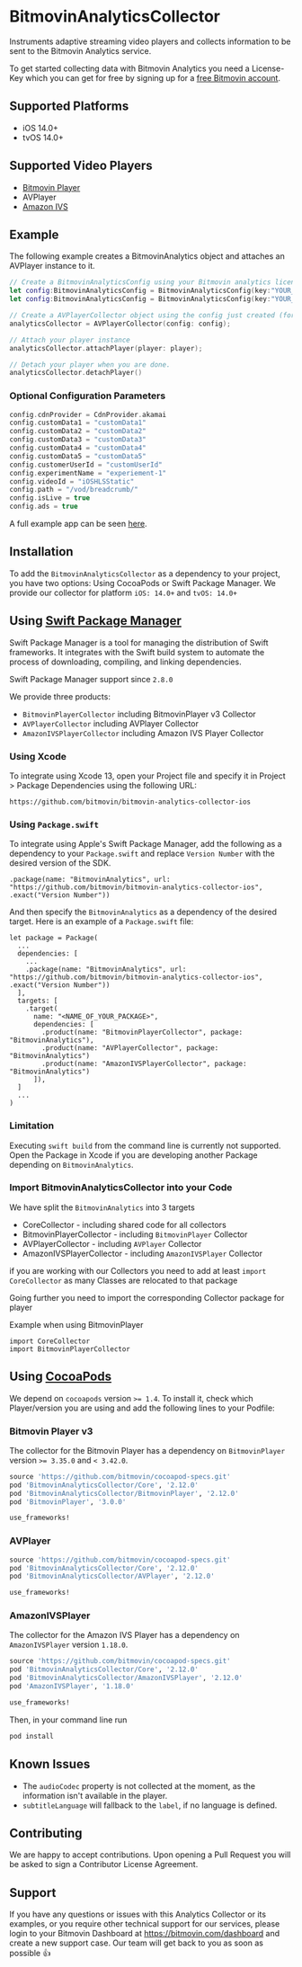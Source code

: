 # BitmovinAnalyticsCollector

Instruments adaptive streaming video players and collects information to be sent to the Bitmovin Analytics service.

To get started collecting data with Bitmovin Analytics you need a License-Key which you can get for free by signing up for a [free Bitmovin account](https://bitmovin.com/dashboard/signup).

## Supported Platforms

- iOS 14.0+
- tvOS 14.0+

## Supported Video Players

- [Bitmovin Player](https://github.com/bitmovin/bitmovin-player-ios-sdk-cocoapod)
- AVPlayer
- [Amazon IVS](https://docs.aws.amazon.com/ivs/latest/userguide/player-ios.html)

## Example

The following example creates a BitmovinAnalytics object and attaches an AVPlayer instance to it.

```swift
// Create a BitmovinAnalyticsConfig using your Bitmovin analytics license key and/or your Bitmovin Player Key
let config:BitmovinAnalyticsConfig = BitmovinAnalyticsConfig(key:"YOUR_ANALYTICS_KEY",playerKey:"YOUR_PLAYER_KEY")
let config:BitmovinAnalyticsConfig = BitmovinAnalyticsConfig(key:"YOUR_ANALYTICS_KEY")

// Create a AVPlayerCollector object using the config just created (for the Bitmovin Player, create a BitmovinPlayerCollector)
analyticsCollector = AVPlayerCollector(config: config);

// Attach your player instance
analyticsCollector.attachPlayer(player: player);

// Detach your player when you are done.
analyticsCollector.detachPlayer()
```

### Optional Configuration Parameters

```swift
config.cdnProvider = CdnProvider.akamai
config.customData1 = "customData1"
config.customData2 = "customData2"
config.customData3 = "customData3"
config.customData4 = "customData4"
config.customData5 = "customData5"
config.customerUserId = "customUserId"
config.experimentName = "experiement-1"
config.videoId = "iOSHLSStatic"
config.path = "/vod/breadcrumb/"
config.isLive = true
config.ads = true
```

A full example app can be seen [here](https://github.com/bitmovin/bitmovin-analytics-collector-ios/tree/develop/CollectorDemoApp).

## Installation

To add the `BitmovinAnalyticsCollector` as a dependency to your project, you have two options: Using CocoaPods or Swift Package Manager.
We provide our collector for platform `iOS: 14.0+` and `tvOS: 14.0+`

## Using [Swift Package Manager](https://swift.org/package-manager/)

Swift Package Manager is a tool for managing the distribution of Swift frameworks. It integrates with the Swift build system to automate the process of downloading, compiling, and linking dependencies.

Swift Package Manager support since `2.8.0`

We provide three products:
- `BitmovinPlayerCollector` including BitmovinPlayer v3 Collector
- `AVPlayerCollector` including AVPlayer Collector
- `AmazonIVSPlayerCollector` including Amazon IVS Player Collector

### Using Xcode

To integrate using Xcode 13, open your Project file and specify it in Project > Package Dependencies using the following URL:

```
https://github.com/bitmovin/bitmovin-analytics-collector-ios
```
### Using `Package.swift`

To integrate using Apple's Swift Package Manager, add the following as a dependency to your `Package.swift` and replace `Version Number` with the desired version of the SDK.
```
.package(name: "BitmovinAnalytics", url: "https://github.com/bitmovin/bitmovin-analytics-collector-ios", .exact("Version Number"))
```
And then specify the `BitmovinAnalytics` as a dependency of the desired target. Here is an example of a `Package.swift` file:
```
let package = Package(
  ...
  dependencies: [
    ...
    .package(name: "BitmovinAnalytics", url: "https://github.com/bitmovin/bitmovin-analytics-collector-ios", .exact("Version Number"))
  ],
  targets: [
    .target(
      name: "<NAME_OF_YOUR_PACKAGE>",
      dependencies: [
        .product(name: "BitmovinPlayerCollector", package: "BitmovinAnalytics"),
        .product(name: "AVPlayerCollector", package: "BitmovinAnalytics")
        .product(name: "AmazonIVSPlayerCollector", package: "BitmovinAnalytics")
      ]),
  ]
  ...
)
```
### Limitation
Executing `swift build` from the command line is currently not supported. Open the Package in Xcode if you are developing another Package depending on `BitmovinAnalytics`.

### Import BitmovinAnalyticsCollector into your Code

We have split the `BitmovinAnalytics` into 3 targets
- CoreCollector - including shared code for all collectors
- BitmovinPlayerCollector - including `BitmovinPlayer` Collector
- AVPlayerCollector - including `AVPlayer` Collector
- AmazonIVSPlayerCollector - including `AmazonIVSPlayer` Collector

if you are working with our Collectors you need to add at least `import CoreCollector` as many Classes are relocated to that package

Going further you need to import the corresponding Collector package for player

Example when using BitmovinPlayer
```
import CoreCollector
import BitmovinPlayerCollector
```

## Using [CocoaPods](https://cocoapods.org/)

We depend on `cocoapods` version `>= 1.4`. 
To install it, check which Player/version you are using and add the following lines to your Podfile:

### Bitmovin Player v3

The collector for the Bitmovin Player has a dependency on `BitmovinPlayer` version `>= 3.35.0` and `< 3.42.0`.

```ruby
source 'https://github.com/bitmovin/cocoapod-specs.git'
pod 'BitmovinAnalyticsCollector/Core', '2.12.0'
pod 'BitmovinAnalyticsCollector/BitmovinPlayer', '2.12.0'
pod 'BitmovinPlayer', '3.0.0'

use_frameworks!
```

### AVPlayer

```ruby
source 'https://github.com/bitmovin/cocoapod-specs.git'
pod 'BitmovinAnalyticsCollector/Core', '2.12.0'
pod 'BitmovinAnalyticsCollector/AVPlayer', '2.12.0'

use_frameworks!
```

### AmazonIVSPlayer

The collector for the Amazon IVS Player has a dependency on `AmazonIVSPlayer` version `1.18.0`.

```ruby
source 'https://github.com/bitmovin/cocoapod-specs.git'
pod 'BitmovinAnalyticsCollector/Core', '2.12.0'
pod 'BitmovinAnalyticsCollector/AmazonIVSPlayer', '2.12.0'
pod 'AmazonIVSPlayer', '1.18.0'

use_frameworks!
```

Then, in your command line run

```ruby
pod install
```

## Known Issues

- The `audioCodec` property is not collected at the moment, as the information isn't available in the player.
- `subtitleLanguage` will fallback to the `label`, if no language is defined.

## Contributing

We are happy to accept contributions.
Upon opening a Pull Request you will be asked to sign a Contributor License Agreement.

## Support
If you have any questions or issues with this Analytics Collector or its examples, or you require other technical support for our services, please login to your Bitmovin Dashboard at https://bitmovin.com/dashboard and create a new support case. Our team will get back to you as soon as possible 👍
